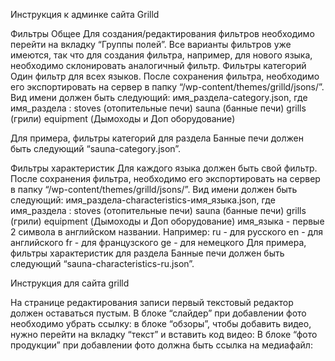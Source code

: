 Инструкция к админке сайта Grilld

Фильтры
Общее
Для создания/редактирования фильтров необходимо перейти на вкладку “Группы полей”. Все варианты фильтров уже имеются, так что для создания фильтра, например, для нового языка, необходимо склонировать аналогичный фильтр.
Фильтры категорий
Один фильтр для всех языков.
После сохранения фильтра, необходимо его экспортировать на сервер в папку “/wp-content/themes/grilld/jsons/”. Вид имени должен быть следующий:
имя_раздела-category.json, где
имя_раздела :
stoves (отопительные печи)
sauna (банные печи)
grills (грили)
equipment (Дымоходы и Доп оборудование)

Для примера, фильтры категорий для раздела Банные печи должен быть следующий “sauna-category.json”.

Фильтры характеристик
Для каждого языка должен быть свой фильтр.
После сохранения фильтра, необходимо его экспортировать на сервер в папку “/wp-content/themes/grilld/jsons/”. Вид имени должен быть следующий:
имя_раздела-characteristics-имя_языка.json, где
имя_раздела :
stoves (отопительные печи)
sauna (банные печи)
grills (грили)
equipment (Дымоходы и Доп оборудование)
имя_языка - первые 2 символа в английском названии. Например:
ru - для русского
en - для английского
fr - для французского
ge - для немецкого
Для примера, фильтры характеристик для раздела Банные печи должен быть следующий “sauna-characteristics-ru.json”.


Инструкция для сайта grilld

На странице редактирования записи первый текстовый редактор должен оставаться пустым.
В блоке “слайдер”  при добавлении фото необходимо убрать ссылку: 
в блоке “обзоры”, чтобы добавить видео, нужно перейти на вкладку “текст” и вставить код видео: 
В блоке “фото продукции” при добавлении фото должна быть ссылка на  медиафайл:
